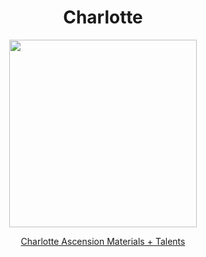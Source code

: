<body>
  <div align="center">
    <h1> Charlotte </h1>
<img src="https://cdn.donmai.us/original/b6/79/b679f555cce4477ea96d805238ee3041.png" width=300>
<p></p>
<a href="">Charlotte Ascension Materials + Talents</a><br>
  
  </div>
</body>
